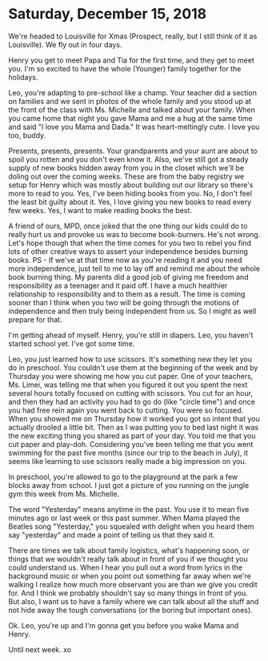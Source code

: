 # Saturday, December 15, 2018

We're headed to Louisville for Xmas (Prospect, really, but I still think of it as Louisville). We fly out in four days.

Henry you get to meet Papa and Tia for the first time, and they get to meet you. I'm so excited to have the whole (Younger) family together for the holidays. 

Leo, you're adapting to pre-school like a champ. Your teacher did a section on families and we sent in photos of the whole family and you stood up at the front of the class with Ms. Michelle and talked about your family. When you came home that night you gave Mama and me a hug at the same time and said "I love you Mama and Dada." It was heart-meltingly cute. I love you too, buddy. 

Presents, presents, presents. Your grandparents and your aunt are about to spoil you rotten and you don't even know it. Also, we've still got a steady supply of new books hidden away from you in the closet which we'll be doling out over the coming weeks. These are from the baby registry we setup for Henry which was mostly about building out our library so there's more to read to you. Yes, I've been hiding books from you. No, I don't feel the least bit guilty about it. Yes, I love giving you new books to read every few weeks. Yes, I want to make reading books the best. 

A friend of ours, MPD, once joked that the one thing our kids could do to really hurt us and provoke us was to become book-burners. He's not wrong. Let's hope though that when the time comes for you two to rebel you find lots of other creative ways to assert your independence besides burning books. PS - If we've at that time now as you're reading it and you need more independence, just tell to me to lay off and remind me about the whole book burning thing. My parents did a good job of giving me freedom and responsibility as a teenager and it paid off. I have a much healthier relationship to responsibility and to them as a result. The time is coming sooner than I think when you two will be going through the motions of independence and then truly being independent from us. So I might as well prepare for that. 

I'm getting ahead of myself. Henry, you're still in diapers. Leo, you haven't started school yet. I've got some time.

Leo, you just learned how to use scissors. It's something new they let you do in preschool. You couldn't use them at the beginning of the week and by Thursday you were showing me how you cut paper. One of your teachers, Ms. Limei, was telling me that when you figured it out you spent the next several hours totally focused on cutting with scissors. You cut for an hour, and then they had an activity you had to go do (like "circle time") and once you had free rein again you went back to cutting. You were so focused. When you showed me on Thursday how it worked you got so intent that you actually drooled a little bit. Then as I was putting you to bed last night it was the new exciting thing you shared as part of your day. You told me that you cut paper and play-doh. Considering you've been telling me that you went swimming for the past five months (since our trip to the beach in July), it seems like learning to use scissors really made a big impression on you.

In preschool, you're allowed to go to the playground at the park  a few blocks away from school. I just got a picture of you running on the jungle gym this week from Ms. Michelle. 

The word "Yesterday" means anytime in the past. You use it to mean five minutes ago or last week or this past summer. When Mama played the Beatles song "Yesterday," you squealed with delight when you heard them say "yesterday" and made a point of telling us that they said it. 

There are times we talk about family logistics, what's happening soon, or things that we wouldn't really talk about in front of you if we thought you could understand us. When I hear you pull out a word from lyrics in the background music or when you point out something far away when we're walking I realize how much more observant you are than we give you credit for. And I think we probably shouldn't say so many things in front of you. But also, I want us to have a family where we can talk about all the stuff and not hide away the tough conversations (or the boring but important ones).

Ok. Leo, you're up and I'm gonna get you before you wake Mama and Henry. 

Until next week. xo


